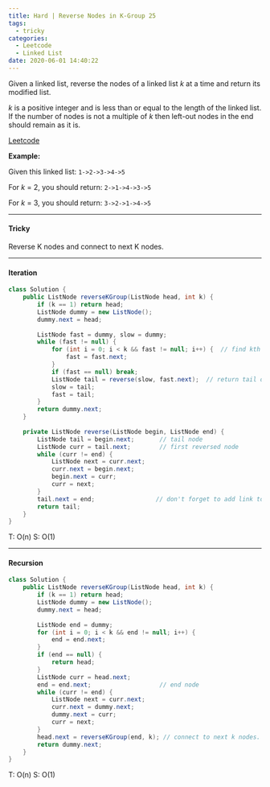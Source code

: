 ```yaml
---
title: Hard | Reverse Nodes in K-Group 25
tags:
  - tricky
categories:
  - Leetcode
  - Linked List
date: 2020-06-01 14:40:22
---
```


Given a linked list, reverse the nodes of a linked list *k* at a time and return its modified list.

*k* is a positive integer and is less than or equal to the length of the linked list. If the number of nodes is not a multiple of *k* then left-out nodes in the end should remain as it is.

[Leetcode](https://leetcode.com/problems/reverse-nodes-in-k-group/)

<!--more-->

**Example:**

Given this linked list: `1->2->3->4->5`

For *k* = 2, you should return: `2->1->4->3->5`

For *k* = 3, you should return: `3->2->1->4->5`

---

#### Tricky 

Reverse K nodes and connect to next K nodes.

---

#### Iteration

```java
class Solution {
    public ListNode reverseKGroup(ListNode head, int k) {
        if (k == 1) return head;
        ListNode dummy = new ListNode();
        dummy.next = head;
        
        ListNode fast = dummy, slow = dummy;
        while (fast != null) {
            for (int i = 0; i < k && fast != null; i++) {  // find kth nodes
                fast = fast.next;
            }
            if (fast == null) break;
            ListNode tail = reverse(slow, fast.next);  // return tail of k nodes.
            slow = tail;
            fast = tail;     
        }
        return dummy.next;
    }
    
    private ListNode reverse(ListNode begin, ListNode end) {
        ListNode tail = begin.next;       // tail node
        ListNode curr = tail.next;        // first reversed node
        while (curr != end) {
            ListNode next = curr.next;
            curr.next = begin.next;
            begin.next = curr;
            curr = next;
        }
        tail.next = end;                 // don't forget to add link to next k nodes.
        return tail;
    }
}
```

T: O(n)		S: O(1)

---

#### Recursion

```java
class Solution {
    public ListNode reverseKGroup(ListNode head, int k) {
        if (k == 1) return head;
        ListNode dummy = new ListNode();
        dummy.next = head;
        
        ListNode end = dummy;
        for (int i = 0; i < k && end != null; i++) {
            end = end.next;
        }
        if (end == null) {
            return head;
        }
        ListNode curr = head.next;
        end = end.next;                   // end node
        while (curr != end) {
            ListNode next = curr.next;
            curr.next = dummy.next;
            dummy.next = curr;
            curr = next;
        }
        head.next = reverseKGroup(end, k); // connect to next k nodes.
        return dummy.next;
    }
}
```

T: O(n)		S: O(1)




